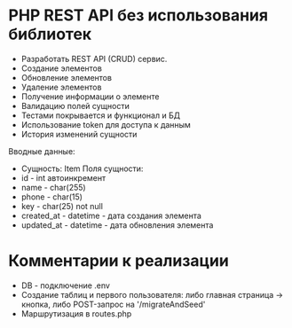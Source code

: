 # PHP REST API без использования библиотек

+ Разработать REST API (CRUD) сервис.
+ Создание элементов
+ Обновление элементов
+ Удаление элементов
+ Получение информации о элементе
+ Валидацию полей сущности
+ Тестами покрывается и функционал и БД
+ Использование token для доступа к данным
+ История изменений сущности

Вводные данные:
+ Сущность: Item
Поля сущности:
+ id - int автоинкремент
+ name - char(255)
+ phone - char(15)
+ key - char(25) not null
+ created_at - datetime - дата создания элемента
+ updated_at - datetime - дата обновления элемента

# Комментарии к реализации
+ DB - подключение .env
+ Создание таблиц и первого пользователя: либо главная страница -> кнопка, либо POST-запрос на '/migrateAndSeed'
+ Маршрутизация в routes.php
